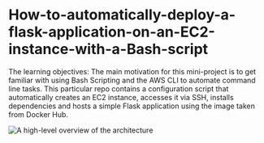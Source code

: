 # How-to-automatically-deploy-a-flask-application-on-an-EC2-instance-with-a-Bash-script


The learning objectives:
The main motivation for this mini-project is to get familiar with using Bash Scripting and the AWS CLI to automate command line tasks. This particular repo contains a configuration script that automatically creates an EC2 instance, accesses it via SSH, installs dependencies and hosts a simple Flask application using the image taken from Docker Hub.

![A high-level overview of the architecture](/assets/images/img.png)

